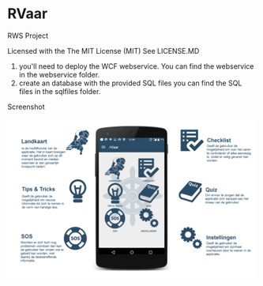 # RVaar
RWS Project

Licensed with the The MIT License (MIT)
See LICENSE.MD

1. you'll need to deploy the WCF webservice. You can find the webservice in the webservice folder.
2.  create an database with the provided SQL files you can find the SQL files in the sqlfiles folder.

Screenshot 

![Screenshot rvaar](https://github.com/haydar100/RVaar/blob/master/Screenshots/appuitleg.png?raw=true)
